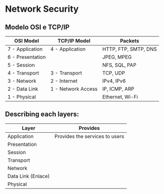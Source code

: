 # Network Security
## Modelo OSI e TCP/IP

| OSI Model | TCP/IP Model | Packets |
|------------|---------------|---------|
| 7 - Application | 4 - Application | HTTP, FTP, SMTP, DNS |
| 6 - Presentation |  | JPEG, MPEG |
| 5 - Session |  | NFS, SQL, PAP |
| 4 - Transport | 3 - Transport | TCP, UDP |
| 3 - Network | 2 - Internet | IPv4, IPv6 |
| 2 - Data Link | 1 - Network Access | IP, ICMP, ARP |
| 1 - Physical |  | Ethernet, Wi-Fi |

## Describing each layers:
| Layer | Provides|
|------------|---------------|
|Application |  Provides the services to users |
|Presentation |         |
|Session |         |
|Transport |         |
|Network |         |
|Data Link (Enlace) |         |
|Physical |         |
